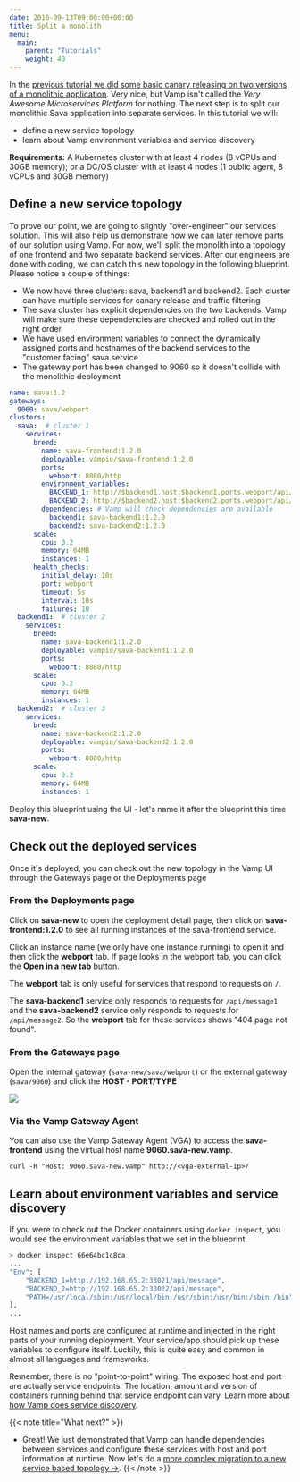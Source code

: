 ```yaml
---
date: 2016-09-13T09:00:00+00:00
title: Split a monolith
menu:
  main:
    parent: "Tutorials"
    weight: 40
---
```

In the [previous tutorial we did some basic canary releasing on two versions of a monolithic application](/documentation/tutorials/run-a-canary-release/). Very nice, but Vamp isn't
called the *Very Awesome Microservices Platform* for nothing. The next step is to split our monolithic Sava application into separate services. In this tutorial we will:

* define a new service topology
* learn about Vamp environment variables and service discovery

**Requirements:** A Kubernetes cluster with at least 4 nodes (8 vCPUs and 30GB memory); or a DC/OS cluster with at least 4 nodes (1 public agent, 8 vCPUs and 30GB memory)

## Define a new service topology

To prove our point, we are going to slightly "over-engineer" our services solution. This will also help us demonstrate how we can later remove parts of our solution using Vamp. For now, we'll split the monolith into a topology of one frontend and two separate backend services. After our engineers are done with coding, we can catch this new topology in the following blueprint. Please notice a couple of things:

* We now have three clusters: sava, backend1 and backend2. Each cluster can have multiple services for canary release and traffic filtering
* The sava cluster has explicit dependencies on the two backends. Vamp will make sure these dependencies are checked and rolled out in the right order
* We have used environment variables to connect the dynamically assigned ports and hostnames of the backend services to the "customer facing" sava service
* The gateway port has been changed to 9060 so it doesn't collide with the monolithic deployment

```yaml
name: sava:1.2
gateways:
  9060: sava/webport
clusters:
  sava:  # cluster 1
    services:
      breed:
        name: sava-frontend:1.2.0
        deployable: vampio/sava-frontend:1.2.0
        ports:
          webport: 8080/http
        environment_variables:
          BACKEND_1: http://$backend1.host:$backend1.ports.webport/api/message
          BACKEND_2: http://$backend2.host:$backend2.ports.webport/api/message
        dependencies: # Vamp will check dependencies are available
          backend1: sava-backend1:1.2.0
          backend2: sava-backend2:1.2.0
      scale:
        cpu: 0.2
        memory: 64MB
        instances: 1
      health_checks:
        initial_delay: 10s
        port: webport
        timeout: 5s
        interval: 10s
        failures: 10
  backend1:  # cluster 2
    services:
      breed:
        name: sava-backend1:1.2.0
        deployable: vampio/sava-backend1:1.2.0
        ports:
          webport: 8080/http
      scale:
        cpu: 0.2
        memory: 64MB
        instances: 1
  backend2:  # cluster 3
    services:
      breed:
        name: sava-backend2:1.2.0
        deployable: vampio/sava-backend2:1.2.0
        ports:
          webport: 8080/http
      scale:
        cpu: 0.2
        memory: 64MB
        instances: 1
```

Deploy this blueprint using the UI  - let's name it after the blueprint this time **sava-new**.

## Check out the deployed services 

Once it's deployed, you can check out the new topology in the Vamp UI through the Gateways page or the Deployments page

### From the Deployments page
Click on **sava-new** to open the deployment detail page, then click on **sava-frontend:1.2.0** to see all running instances of the sava-frontend service.

Click an instance name (we only have one instance running) to open it and then click the **webport** tab. If page looks in the webport tab, you can click the **Open in a new tab** button.

The **webport** tab is only useful for services that respond to requests on `/`.

The **sava-backend1** service only responds to requests for `/api/message1` and the **sava-backend2** service only responds to requests for `/api/message2`. So the **webport** tab for these services shows "404 page not found".

### From the Gateways page
Open the internal gateway (`sava-new/sava/webport`) or the external gateway (`sava/9060`) and click the **HOST - PORT/TYPE**

![](/images/screens/v100/tut1/vampee-environment-gateways-savanew-internal-fe2be.png)

### Via the Vamp Gateway Agent
You can also use the Vamp Gateway Agent (VGA) to access the **sava-frontend** using the virtual host name **9060.sava-new.vamp**.

```
curl -H "Host: 9060.sava-new.vamp" http://<vga-external-ip>/
```

## Learn about environment variables and service discovery

If you were to check out the Docker containers using `docker inspect`, you would see the environment variables that we set in the blueprint.

```bash
> docker inspect 66e64bc1c8ca
...
"Env": [
    "BACKEND_1=http://192.168.65.2:33021/api/message",
    "BACKEND_2=http://192.168.65.2:33022/api/message",
    "PATH=/usr/local/sbin:/usr/local/bin:/usr/sbin:/usr/bin:/sbin:/bin"
],
...
```

Host names and ports are configured at runtime and injected in the right parts of your running deployment. Your service/app should pick up these variables to configure itself. Luckily, this is quite easy and common in almost all languages and frameworks.

Remember, there is no "point-to-point" wiring. The exposed host and port are actually service
endpoints. The location, amount and version of containers running behind that service endpoint can vary.
Learn more about [how Vamp does service discovery](/documentation/routing-and-loadbalancing//).

{{< note title="What next?" >}}
* Great! We just demonstrated that Vamp can handle dependencies between services and configure these services with host and port information at runtime. Now let's do a [more complex migration to a new service based topology →](/documentation/tutorials/merge-and-delete/).
{{< /note >}}

